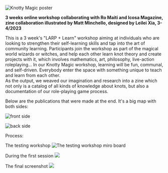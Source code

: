 ![Knotty Magic poster](https://files.catbox.moe/0l36v0.jpeg)


**3 weeks online workshop collaborating with Ro Maiti and Icosa Magazine, zine collaboration illustrated by Matt Minchello, designed by Leilei Xia, 3-4/2023**  

This is a 3 week's "LARP + Learn" workshop aiming at individuals who are looking to strengthen their self-learning skills and tap into the art of community learning. Participants join the workshop as part of the magical world wizards or witches, and help each other learn knot theory and create projects with it, which involves mathematics, art, philosophy, live-action roleplaying… In our Knotty Magic workshop, learning will be fun, communal, and self-driven. Everybody enter the space with something unique to teach and learn from each other.  
As the output, we weaved our imagination and research into a zine which not only is a catalog of all kinds of knowledge about knots, but also a documentation of our role-playing game process.

Below are the publications that were made at the end. It's a big map with both sides:

![front side](https://files.catbox.moe/p7lkw1.jpeg)

![back side](https://files.catbox.moe/hr0q0g.jpeg)


Process:

The testing workshop
![The testing workshop miro board](https://files.catbox.moe/c3c26u.png)

During the first session 
![](https://files.catbox.moe/o5ic8x.png)

The final screenshot
![](https://files.catbox.moe/31m3fb.png)